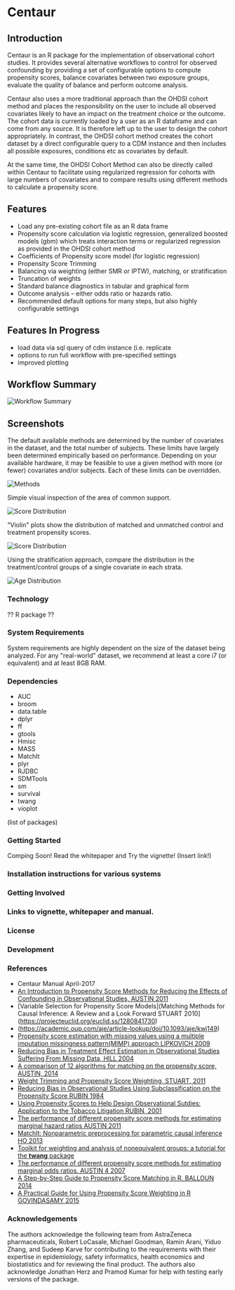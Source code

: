 # Centaur

## Introduction

Centaur is an R package for the implementation of observational cohort studies.  It provides several alternative workflows 
to control for observed confounding by providing a set of configurable options to compute propensity scores, balance 
covariates between two exposure groups, evaluate the quality of balance and perform outcome analysis.   

Centaur also uses a more traditional approach than the OHDSI cohort method and places the 
responsibility on the user to include all observed covariates likely to have an impact on the treatment 
choice or the outcome. The cohort data is currently loaded by a user as an R dataframe and can come from any source.  It is therefore left up to the user to design the cohort appropriately.  In contrast, the OHDSI cohort method creates the cohort dataset by a direct configurable query to a CDM instance and then includes all possible exposures, conditions etc as covariates by default.  

At the same time, the OHDSI Cohort Method can also be directly called within Centaur to facilitate 
using regularized regression for cohorts with large numbers of covariates and to compare results 
using different methods to calculate a propensity score.

## Features

* Load any pre-existing cohort file as an R data frame
* Propensity score calculation via logistic regression, generalized boosted models (gbm) which treats interaction terms 
or regularized regression as provided in the OHDSI cohort method
* Coefficients of Propensity score model (for logistic regression)
* Propensity Score Trimming
* Balancing via weighting (either SMR or IPTW), matching, or stratification
* Truncation of weights
* Standard balance diagnostics in tabular and graphical form
* Outcome analysis – either odds ratio or hazards ratio.
* Recommended default options for many steps, but also highly configurable settings

## Features In Progress
* load data via sql query of cdm instance (i.e. replicate
* options to run full workflow with pre-specified settings
* improved plotting



## Workflow Summary
![Workflow Summary](./img/workflow.png)



## Screenshots


The default available methods are determined by the number of covariates in the dataset, 
and the total number of subjects. These limits have largely been determined empirically based
 on performance. Depending on your available hardware, it may be feasible to use a given method
 with more (or fewer) covariates and/or subjects. Each of these limits can be overridden.


![Methods](./img/method_space.png)


Simple visual inspection of the area of common support.

![Score Distribution](./img/score_dist.png)


"Violin" plots show the distribution of matched and unmatched control and treatment propensity 
scores.

![Score Distribution](./img/score_dist2.png)


Using the stratification approach, compare the distribution in the treatment/control groups of a single covariate in each strata. 

![Age Distribution](./img/age_dist.png)



### Technology

?? R package ??

### System Requirements
System requirements are highly dependent on the size of the dataset being analyzed. For any "real-world"
dataset, we recommend at least a core i7 (or equivalent) and at least 8GB RAM.

### Dependencies
* AUC 
* broom 
* data.table
* dplyr
* ff
* gtools
* Hmisc
* MASS
* MatchIt
* plyr 
* RJDBC
* SDMTools
* sm
* survival 
* twang 
* vioplot 

(list of packages)

### Getting Started
Comping Soon!
Read the whitepaper and
Try the vignette! (Insert link!)

### Installation instructions for various systems

### Getting Involved
### Links to vignette, whitepaper and manual.

### License

### Development


### References
* Centaur Manual	April-2017	
* [An Introduction to Propensity Score Methods for Reducing the Effects of Confounding in Observational Studies, AUSTIN	2011](http://www.tandfonline.com/doi/abs/10.1080/00273171.2011.568786)	
* [Variable Selection for Propensity Score Models](Matching Methods for Causal Inference: A Review and a Look Forward	STUART	2010](https://projecteuclid.org/euclid.ss/1280841730)
* (https://academic.oup.com/aje/article-lookup/doi/10.1093/aje/kwj149)
* [Propensity score estimation with missing values using a multiple imputation missingness pattern(MIMP) approach	LIPKOVICH	2009](http://onlinelibrary.wiley.com/doi/10.1002/sim.3549/full)
* [Reducing Bias in Treatment Effect Estimation in Observational Studies Suffering From Missing Data, HILL	2004](https://academiccommons.columbia.edu/catalog/ac:129151)
* [A comparison of 12 algorithms for matching on the propensity score, AUSTIN,	2014](http://onlinelibrary.wiley.com/doi/10.1002/sim.6004/abstract)
* [Weight Trimming and Propensity Score Weighting,	STUART,	2011](http://journals.plos.org/plosone/article?id=10.1371/journal.pone.0018174)
* [Reducing Bias in Observational Studies Using Subclassification on the Propensity Score	RUBIN	1984](https://www.jstor.org/stable/2288398?seq=1#page_scan_tab_contents)	
* [Using Propensity Scores to Help Design Observational Sutdies: Application to the Tobacco Litigation	RUBIN,	2001](https://rd.springer.com/article/10.1023/A:1020363010465)
* [The performance of different propensity score methods for estimating marginal hazard ratios	AUSTIN	2011](http://onlinelibrary.wiley.com/doi/10.1002/sim.5705/abstract)
* [MatchIt: Nonparametric preprocessing for parametric causal inference HO 2013](http://gking.harvard.edu/matchit)
* [Toolkit for weighting and analysis of nonequivalent groups: a tutorial for the **twang** package](https://cran.r-project.org/web/packages/twang/vignettes/twang.pdf) 
* [The performance of different propensity score methods for estimating marginal odds ratios.	AUSTIN 4	2007](http://onlinelibrary.wiley.com/doi/10.1002/sim.2781/abstract)
* [A Step-by-Step Guide to Propensity Score Matching in R.	BALLOUN	2014](https://www.researchgate.net/publication/290316911_A_step-by-step_guide_to_propensity_score_matching_in_R)	
* [A Practical Guide for Using Propensity Score Weighting in R	GOVINDASAMY	2015](http://pareonline.net/pdf/v20n13.pdf)



### Acknowledgements
 The authors acknowledge the following team from AstraZeneca pharmaceuticals,  Robert LoCasale, Michael Goodman, Ramin Arani, Yiduo Zhang, and Sudeep Karve for contributing to the requirements with their expertise in epidemiology, safety informatics, health economics and biostatistics and for reviewing the final product.  The authors also acknowledge Jonathan Herz and Pramod Kumar for help with testing early versions of the package.
